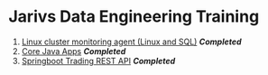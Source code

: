 # Jarivs Data Engineering Training
1. [Linux cluster monitoring agent (Linux and SQL)](./linux_sql/README.md) ***Completed***
2. [Core Java Apps](./core_java/README.md) ***Completed***
3. [Springboot Trading REST API](./springboot/README.md) ***Completed***
